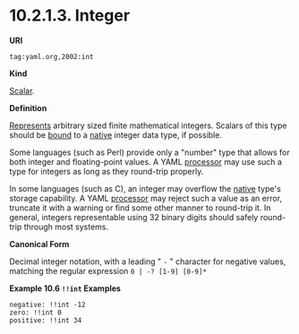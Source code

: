 # 10.2.1.3. Integer

**URI**

`tag:yaml.org,2002:int`

**Kind**

[Scalar](https://yaml.org/spec/1.2.2/#scalar).

**Definition**

[Represents](https://yaml.org/spec/1.2.2/#representation-graph) arbitrary sized finite mathematical integers. Scalars of this type should be [bound](https://yaml.org/spec/1.2.2/#representing-native-data-structures) to a [native](https://yaml.org/spec/1.2.2/#representing-native-data-structures) integer data type, if possible.

Some languages (such as Perl) provide only a "number" type that allows for both integer and floating-point values. A YAML [processor](https://yaml.org/spec/1.2.2/#processes-and-models) may use such a type for integers as long as they round-trip properly.

In some languages (such as C), an integer may overflow the [native](https://yaml.org/spec/1.2.2/#representing-native-data-structures) type's storage capability. A YAML [processor](https://yaml.org/spec/1.2.2/#processes-and-models) may reject such a value as an error, truncate it with a warning or find some other manner to round-trip it. In general, integers representable using 32 binary digits should safely round-trip through most systems.

**Canonical Form**

Decimal integer notation, with a leading " `-` " character for negative values, matching the regular expression `0 | -? [1-9] [0-9]*`

**Example 10.6 `!!int` Examples**

```
negative: !!int -12
zero: !!int 0
positive: !!int 34
```